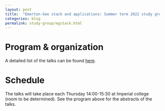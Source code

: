 ```yaml
---
layout: post
title:  "Emerton-Gee stack and applications: Summer term 2022 study group"
categories: blog
permalink: study-group/egstack.html
---
```




# Program & organization


A detailed list of the talks can be found [here](/assets/Emerton_Gee_study_group.pdf).
 


# Schedule

The talks will take place each Thursday 14:00-15:30 at Imperial college (room to be determined). See the program above for the abstracts of the talks.